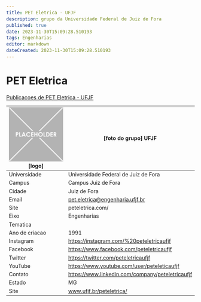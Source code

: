 ```yaml
---
title: PET Eletrica - UFJF
description: grupo da Universidade Federal de Juiz de Fora
published: true
date: 2023-11-30T15:09:28.510193
tags: Engenharias
editor: markdown
dateCreated: 2023-11-30T15:09:28.510193
---
```


# PET Eletrica

[Publicacoes de PET Eletrica - UFJF](/atividade/150PETEletricaUFJF/feed.md)

| ![placeholder.png](/placeholder.png) [logo] | [foto do grupo] UFJF         |
| ------------------------------------------- | ------------------------------------------------- |
| Universidade                                | Universidade Federal de Juiz de Fora      |
| Campus                                      | Campus Juiz de Fora            |
| Cidade                                      | Juiz de Fora             |
| Email                                       | pet.eletrica@engenharia.ufjf.br             |
| Site                                        | peteletrica.com/              |
| Eixo                                        | Engenharias              |
| Tematica                                    |           |
| Ano de criacao                              | 1991        |
| Instagram                                   | https://instagram.com/%20peteletricaufjf         |
| Facebook                                    | https://www.facebook.com/peteletricaufjf          |
| Twitter                                     | https://twitter.com/peteletricaufjf           |
| YouTube                                     | https://www.youtube.com/user/peteleticaufjf           |
| Contato                                     | https://www.linkedin.com/company/peteletricaufjf         |
| Estado                                      |  MG            |
| Site                                        | www.ufjf.br/peteletrica/ |
